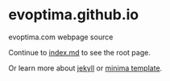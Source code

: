 # evoptima.github.io
evoptima.com webpage source

Continue to [index.md](index.md) to see the root page.

Or learn more about [jekyll](https://jekyllrb.com/) or [minima template](https://github.com/jekyll/minima).
